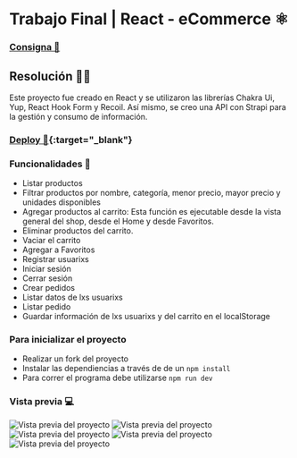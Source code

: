 # Trabajo Final | React - eCommerce ⚛

### [Consigna 🔗](https://github.com/matiasbenary/strapiEcommerce/blob/master/Enunciado%20tp.md)

## Resolución 👩‍💻

Este proyecto fue creado en React y se utilizaron las librerías Chakra Ui, Yup, React Hook Form y Recoil. Así mismo, se creo una API con Strapi para la gestión y consumo de información.

### [Deploy 🔗](https://atomolab.netlify.app/){:target="\_blank"}

### Funcionalidades 📝

- Listar productos
- Filtrar productos por nombre, categoría, menor precio, mayor precio y unidades disponibles
- Agregar productos al carrito: Esta función es ejecutable desde la vista general del shop, desde el Home y desde Favoritos.
- Eliminar productos del carrito.
- Vaciar el carrito
- Agregar a Favoritos
- Registrar usuarixs
- Iniciar sesión
- Cerrar sesión
- Crear pedidos
- Listar datos de lxs usuarixs
- Listar pedido
- Guardar información de lxs usuarixs y del carrito en el localStorage

### Para inicializar el proyecto

- Realizar un fork del proyecto
- Instalar las dependiencias a través de de un `npm install`
- Para correr el programa debe utilizarse `npm run dev`

### Vista previa 💻

![Vista previa del proyecto](https://res.cloudinary.com/dpvnqdjzj/image/upload/v1659927014/vista_Previa1_fd13d398e8.png?updated_at=2022-08-08T02:50:18.142Z)
![Vista previa del proyecto](https://res.cloudinary.com/dpvnqdjzj/image/upload/v1659927016/vista_Previ2_6152389d71.png?updated_at=2022-08-08T02:50:20.123Z)
![Vista previa del proyecto](https://res.cloudinary.com/dpvnqdjzj/image/upload/v1659927015/vista_Previa3_2d5b79256c.png?updated_at=2022-08-08T02:50:19.017Z)
![Vista previa del proyecto](https://res.cloudinary.com/dpvnqdjzj/image/upload/v1659927012/vista_Previa4_f86fb0d041.png?updated_at=2022-08-08T02:50:16.532Z)
![Vista previa del proyecto](https://res.cloudinary.com/dpvnqdjzj/image/upload/v1659927008/vista_Previa5_d5b4623f13.png?updated_at=2022-08-08T02:50:11.651Z)
